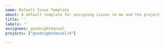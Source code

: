 ```yaml
---
name: Default Issue Template
about: A default template for assigning issues to me and the project
title: ''
labels: ''
assignees: goodnightdaniel
projects: ["goodnightdaniel/4"]

---
```



